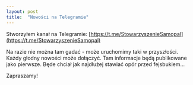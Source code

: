 ```yaml
---
layout: post
title:  "Nowości na Telegramie"
---
```


Stworzyłem kanał na Telegramie: [https://t.me/StowarzyszenieSamopal](https://t.me/StowarzyszenieSamopal)

Na razie nie można tam gadać - może uruchomimy taki w przyszłości.
Każdy głodny nowości może dołączyć. Tam informacje będą publikowane jako pierwsze. Będe chciał jak najdłużej stawiać opór przed fejsbukiem...

Zapraszamy!
